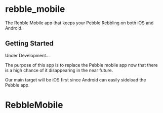 # rebble_mobile

The Rebble Mobile app that keeps your Pebble Rebbling on both iOS and Android.

## Getting Started

Under Development...

The purpose of this app is to replace the Pebble mobile app now that there is a high chance of it disappearing in the near future.

Our main target will be iOS first since Android can easily sideload the Pebble app.

# RebbleMobile
